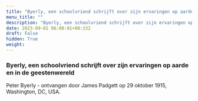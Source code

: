```yaml
---
title: "Byerly, een schoolvriend schrijft over zijn ervaringen op aarde en in de geestenwereld"
menu_title: ""
description: "Byerly, een schoolvriend schrijft over zijn ervaringen op aarde en in de geestenwereld"
date: 2023-09-01 06:00:01+00:332
draft: False
hidden: True
weight:
---
```

### Byerly, een schoolvriend schrijft over zijn ervaringen op aarde en in de geestenwereld

Peter Byerly - ontvangen door James Padgett op 29 oktober 1915, Washington, DC, USA.
